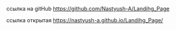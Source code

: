 ссылка на gitHub
https://github.com/Nastyush-A/Landihg_Page

ссылка открытая
https://nastyush-a.github.io/Landihg_Page/